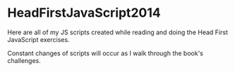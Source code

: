 # HeadFirstJavaScript2014
Here are all of my JS scripts created while reading and doing the Head First JavaScript exercises.

Constant changes of scripts will occur as I walk through the book's challenges.
